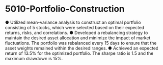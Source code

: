 # 5010-Portfolio-Construction

● Utilized mean-variance analysis to construct an optimal portfolio consisting of 5 stocks, which were selected based on their
expected returns, risks, and correlations.
● Developed a rebalancing strategy to maintain the desired asset allocation and minimize the impact of market fluctuations. The
portfolio was rebalanced every 15 days to ensure that the asset weights remained within the desired ranges.
● Achieved an expected return of 13.5% for the optimized portfolio. The sharpe ratio is 1.5 and the maximum drawdown is 15%.
